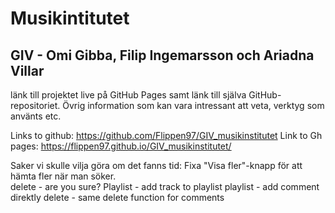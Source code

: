 # Musikintitutet

## GIV - Omi Gibba, Filip Ingemarsson och Ariadna Villar

länk till projektet live på GitHub Pages samt länk till själva GitHub-repositoriet.
Övrig information som kan vara intressant att veta, verktyg som använts etc.

Links to github: https://github.com/Flippen97/GIV_musikinstitutet
Link to Gh pages: https://flippen97.github.io/GIV_musikinstitutet/



Saker vi skulle vilja göra om det fanns tid:
Fixa "Visa fler"-knapp för att hämta fler när man söker.</br>
delete - are you sure?
Playlist - add track to playlist
playlist - add comment direktly
delete - same delete function for comments
